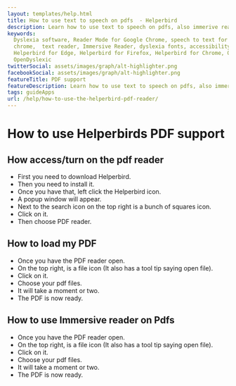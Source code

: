 ```yaml
---
layout: templates/help.html
title: How to use text to speech on pdfs  - Helperbird
description: Learn how to use text to speech on pdfs, also immerive reader.
keywords:
  Dyslexia software, Reader Mode for Google Chrome, speech to text for chrome, Text to speech for
  chrome,  text reader, Immersive Reader, dyslexia fonts, accessibility software, dyslexia software,
  Helperbird for Edge, Helperbird for Firefox, Helperbird for Chrome, Opendyslexic for Chrome,
  OpenDyslexic
twitterSocial: assets/images/graph/alt-highlighter.png
facebookSocial: assets/images/graph/alt-highlighter.png
featureTitle: PDF support
featureDescription: Learn how to use text to speech on pdfs, also immerive reader.
tags: guideApps
url: /help/how-to-use-the-helperbird-pdf-reader/
---
```



# How to use Helperbirds PDF support

## How access/turn on the pdf reader
- First you need to download Helperbird.
- Then you need to install it.
- Once you have that, left click the Helperbird icon.
- A popup window will appear.
- Next to the search icon on the top right is a bunch of squares icon.
- Click on it.
- Then choose PDF reader.


## How to load my PDF
- Once you have the PDF reader open.
- On the top right, is a file icon (It also has a tool tip saying open file).
- Click on it.
- Choose your pdf files.
- It will take a moment or two.
- The PDF is now ready.


## How to use Immersive reader on Pdfs
- Once you have the PDF reader open.
- On the top right, is a file icon (It also has a tool tip saying open file).
- Click on it.
- Choose your pdf files.
- It will take a moment or two.
- The PDF is now ready.



